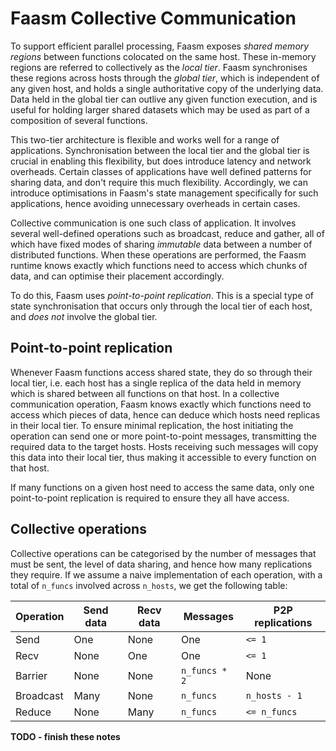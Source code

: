 # Faasm Collective Communication

To support efficient parallel processing, Faasm exposes _shared memory regions_ between functions 
colocated on the same host. These in-memory regions are referred to collectively as the _local tier_. 
Faasm synchronises these regions across hosts through the _global tier_, which is independent of any 
given host, and holds a single authoritative copy of the underlying data. Data held in the global tier 
can outlive any given function execution, and is useful for holding larger shared datasets which may be 
used as part of a composition of several functions. 

This two-tier architecture is flexible and works well for a range of applications. Synchronisation 
between the local tier and the global tier is crucial in enabling this flexibility, but does
introduce latency and network overheads. Certain classes of applications have well defined patterns
for sharing data, and don't require this much flexibility. Accordingly, we can introduce optimisations
in Faasm's state management specifically for such applications, hence avoiding unnecessary overheads in
certain cases. 

Collective communication is one such class of application. It involves several well-defined operations 
such as broadcast, reduce and gather, all of which have fixed modes of sharing _immutable_ data between a 
number of distributed functions. When these operations are performed, the Faasm runtime knows exactly which 
functions need to access which chunks of data, and can optimise their placement accordingly.

To do this, Faasm uses _point-to-point replication_. This is a special type of state synchronisation 
that occurs only through the local tier of each host, and _does not_ involve the global tier.

## Point-to-point replication

Whenever Faasm functions access shared state, they do so through their local tier, i.e. each host has a 
single replica of the data held in memory which is shared between all functions on that host. In a 
collective communication operation, Faasm knows exactly which functions need to access which pieces of data, 
hence can deduce which hosts need replicas in their local tier. To ensure minimal replication, the host 
initiating the operation can send one or more point-to-point messages, transmitting the required data to 
the target hosts. Hosts receiving such messages will copy this data into their local tier, thus making it 
accessible to every function on that host.

If many functions on a given host need to access the same data, only one point-to-point replication is required
to ensure they all have access.

## Collective operations

Collective operations can be categorised by the number of messages that must be sent, the level of data
sharing, and hence how many replications they require. If we assume a naive implementation of each 
operation, with a total of `n_funcs` involved across `n_hosts`, we get the following table:

Operation | Send data | Recv data | Messages | P2P replications
--- | --- | --- | --- | ---
Send | One | None | One | `<= 1` 
Recv | None | One | One | `<= 1`
Barrier | None | None | `n_funcs * 2` | None
Broadcast | Many | None | `n_funcs` | `n_hosts - 1` 
Reduce | None | Many | `n_funcs` | `<= n_funcs`


**TODO - finish these notes**